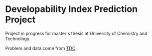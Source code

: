 # Developability Index Prediction Project

Project in progress for master's thesis at University of Chemistry and Technology.

Problem and data come from [TDC](https://tdcommons.ai/single_pred_tasks/develop/).
